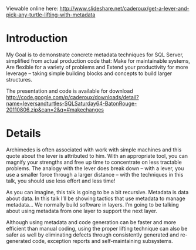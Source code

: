 Viewable online here: http://www.slideshare.net/caderoux/get-a-lever-and-pick-any-turtle-lifting-with-metadata

# Introduction #

My Goal is to demonstrate concrete metadata techniques for SQL Server, simplified from actual production code that: Make for maintainable systems, Are flexible for a variety of problems and Extend your productivity for more leverage – taking simple building blocks and concepts to build larger structures.

The presentation and code is available for download http://code.google.com/p/caderoux/downloads/detail?name=leversandturtles-SQLSaturday64-BatonRouge-20110806.zip&can=2&q=#makechanges

# Details #

Archimedes is often associated with work with simple machines and this quote about the lever is attributed to him.  With an appropriate tool, you can magnify your strengths and free up time to concentrate on less tractable problems.  The analogy with the lever does break down – with a lever, you use a smaller force through a larger distance – with the techniques in this talk, you should use less effort and less time!

As you can imagine, this talk is going to be a bit recursive.  Metadata is data about data.  In this talk I’ll be showing tactics that use metadata to manage metadata…  We normally build software in layers.  I’m going to be talking about using metadata from one layer to support the next layer.

Although using metadata and code generation can be faster and more efficient than manual coding, using the proper lifting technique can also be safer as well by eliminating defects through consistently generated and re-generated code, exception reports and self-maintaining subsystems.